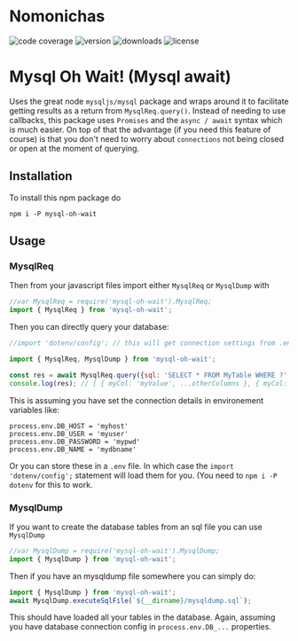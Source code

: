 # Nomonichas
![code coverage](https://img.shields.io/codecov/c/github/gbili/mysql-oh-wait.svg)
![version](https://img.shields.io/npm/v/mysql-oh-wait.svg)
![downloads](https://img.shields.io/npm/dm/mysql-oh-wait.svg)
![license](https://img.shields.io/npm/l/mysql-oh-wait.svg)

# Mysql Oh Wait! (Mysql await)
Uses the great node `mysqljs/mysql` package and wraps around it to facilitate getting results as a return from `MysqlReq.query()`. Instead of needing to use callbacks, this package uses `Promises` and the `async / await` syntax which is much easier.
On top of that the advantage (if you need this feature of course) is that you don't need to worry about `connections` not being closed or open at the moment of querying.

## Installation
To install this npm package do

```
npm i -P mysql-oh-wait
```

## Usage
### MysqlReq
Then from your javascript files import either `MysqlReq` or `MysqlDump` with
```javascript
//var MysqlReq = require('mysql-oh-wait').MysqlReq;
import { MysqlReq } from 'mysql-oh-wait';
```

Then you can directly query your database:
```javascript
//import 'dotenv/config'; // this will get connection settings from .env file

import { MysqlReq, MysqlDump } from 'mysql-oh-wait';

const res = await MysqlReq.query({sql: 'SELECT * FROM MyTable WHERE ?', values: {myCol: 'myValue'}});
console.log(res); // [ { myCol: 'myValue', ...otherColumns }, { myCol: 'myValue', ...otherColumns2 }, ...otherRows ]
```

This is assuming you have set the connection details in environement variables like:
```
process.env.DB_HOST = 'myhost'
process.env.DB_USER = 'myuser'
process.env.DB_PASSWORD = 'mypwd'
process.env.DB_NAME = 'mydbname'
```
Or you can store these in a `.env` file. In which case the `import 'dotenv/config';` statement will load them for you. (You need to `npm i -P dotenv` for this to work.

### MysqlDump
If you want to create the database tables from an sql file you can use `MysqlDump`
```javascript
//var MysqlDump = require('mysql-oh-wait').MysqlDump;
import { MysqlDump } from 'mysql-oh-wait';
```
Then if you have an mysqldump file somewhere you can simply do:
```javascript
import { MysqlDump } from 'mysql-oh-wait';
await MysqlDump.executeSqlFile(`${__dirname}/mysqldump.sql`);
```
This should have loaded all your tables in the database. Again, assuming you have database connection config in `process.env.DB_...` properties.
